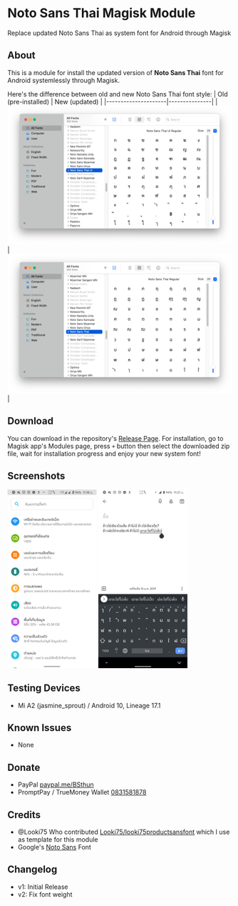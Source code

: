# **Noto Sans Thai** Magisk Module
Replace updated Noto Sans Thai as system font for Android through Magisk
## About ##
This is a module for install the updated version of **Noto Sans Thai** font for Android systemlessly through Magisk.

Here's the difference between old and new Noto Sans Thai font style:
| Old (pre-installed) | New (updated) |
|---------------------|---------------|
| ![Pre-installed Noto Sans](img/preview1.png?raw=true) | ![Updated Noto Sans](img/preview2.png?raw=true) |

## Download ##
You can download in the repository's <a href="https://github.com/BSthun/Magisk-NotoSansThai/releases">Release Page</a>.
For installation, go to Magisk app's Modules page, press `+` button then select the downloaded zip file, wait for installation progress and enjoy your new system font!

## Screenshots ##
<img src="img/screenshot1.png?raw=true" width="200"> <img src="img/screenshot2.png?raw=true" width="200">

## Testing Devices ##
* Mi A2 (jasmine_sprout) / Android 10, Lineage 17.1

## Known Issues ##
* None

## Donate ##
* PayPal <a href="paypal.me/BSthun">paypal.me/BSthun</a>
* PromptPay / TrueMoney Wallet <a href="#">0831581878</a>

## Credits ##
* @Looki75 Who contributed <a href="https://github.com/Looki75/looki75productsansfont">Looki75/looki75productsansfont</a> which I use as template for this module
* Google's [Noto Sans](https://www.google.com/get/noto/) Font

## Changelog ##
* v1: Initial Release
* v2: Fix font weight 
